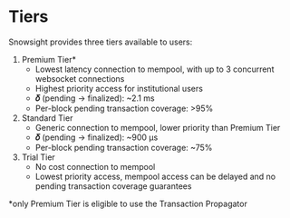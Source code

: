 # Tiers

Snowsight provides three tiers available to users:

1. Premium Tier\*
   * Lowest latency connection to mempool, with up to 3 concurrent websocket connections
   * Highest priority access for institutional users
   * **𝛿** (pending -> finalized): \~2.1 ms
   * Per-block pending transaction coverage: >95%
2. Standard Tier
   * Generic connection to mempool, lower priority than Premium Tier
   * **𝛿** (pending -> finalized): \~900 μs
   * Per-block pending transaction coverage: \~75%
3. Trial Tier
   * No cost connection to mempool
   * Lowest priority access, mempool access can be delayed and no pending transaction coverage guarantees

\*only Premium Tier is eligible to use the Transaction Propagator&#x20;
